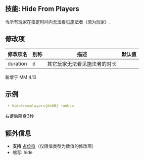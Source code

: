 技能: Hide From Players
--------------------------

令所有玩家在指定时间内无法看见施法者（须为玩家）.

修改项
----------

| 修改项名 | 别称    | 描述                                                                                                    | 默认值 |
|-----------|------------|----------------------------------------------------------------------------------------------------------------|---------------|
| duration | d | 其它玩家无法看见施法者的时长 | |

新增于 MM 4.13

示例
-------


```yaml
 - hidefromplayers{d=60} ~onUse
```
右键后隐身3秒

额外信息
-------

- **支持** [占位符](/技能/占位符)（仅限值类型为数值的修改项）
- 缩写: hide